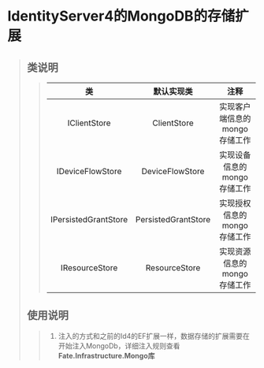 ﻿# <b>IdentityServer4的MongoDB的存储扩展</b>
>## 类说明
>>| 类 | 默认实现类 | 注释 |
>>| :-----:| :----: | :----: |
>>| IClientStore| ClientStore | 实现客户端信息的mongo存储工作 |
>>| IDeviceFlowStore| DeviceFlowStore | 实现设备信息的mongo存储工作 |
>>| IPersistedGrantStore| PersistedGrantStore | 实现授权信息的mongo存储工作 |
>>| IResourceStore| ResourceStore | 实现资源信息的mongo存储工作 |
>## 使用说明
>> 1. 注入的方式和之前的Id4的EF扩展一样，数据存储的扩展需要在开始注入MongoDb，详细注入规则查看<b>Fate.Infrastructure.Mongo库</b>